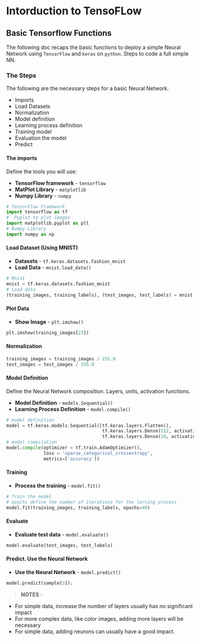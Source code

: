 # Intorduction to TensoFLow
## Basic Tensorflow Functions
The following doc recaps the basic functions to deploy a simple Neural Network using `TensorFlow` and `keras` on `python`. Steps to code a full simple NN.

### The Steps
The following are the necessary steps for a basic Neural Network.
* Imports
* Load Datasets
* Normalization
* Model definition
* Learning process definition
* Training model
* Evaluation the model
* Predict

#### The imports
Define the tools you will use:
* **TensorFlow framework** - `tensorflow`
* **MatPlot Library** - `matplotlib`
* **Numpy Library** - `numpy`

```python
# TensorFlow Framework
import tensorflow as tf
#  Pyplot to plot images
import matplotlib.pyplot as plt
# Numpy Library
import numpy as np
```
#### Load Dataset (Using MNIST)
* **Datasets** - `tf.keras.datasets.fashion_mnist` 
* **Load Data** - `mnist.load_data()`

```python
# Mnist
mnist = tf.keras.datasets.fashion_mnist
# Load data
(training_images, training_labels), (test_images, test_labels) = mnist.load_data()
```

#### Plot Data
* **Show Image** - `plt.imshow()`

```python
plt.imshow(training_images[23])
```

#### Normalization
```python
training_images = training_images / 255.0
test_images = test_images / 255.0
```

#### Model Definition
Define the Neural Network composition. Layers, units, activation functions.
* **Model Definition** - `models.Sequential()`
* **Learning Process Definition** - `model.compile()`

```python
# model definition
model = tf.keras.models.Sequential([tf.keras.layers.Flatten(), 
                                    tf.keras.layers.Dense(512, activation=tf.nn.relu), 
                                    tf.keras.layers.Dense(10, activation=tf.nn.softmax)])
# model compilation
model.compile(optimizer = tf.train.AdamOptimizer(),
              loss = 'sparse_categorical_crossentropy',
              metrics=['accuracy'])
```

#### Training
* **Process the training** - `model.fit()`

```python
# Train the model
# epochs define the number of iterations for the lerning process
model.fit(training_images, training_labels, epochs=40)
```

#### Evaluate
* **Evaluate test data** - `model.evaluate()`

```python
model.evaluate(test_images, test_labels)
```

#### Predict. Use the Neural Network

* **Use the Neural Network** - `model.predict()`

```python
model.predict(sample[3]);
```

> **NOTES** - 
* For simple data, increase the number of layers usually has no significant impact
* For more complex data, like color images, adding more layers will be necessary
* For simple data, adding neurons can usually have a good impact.


